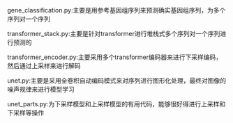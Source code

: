 gene_classification.py:主要是用参考基因组序列来预测确实基因组序列，为多个序列对一个序列

transformer_stack.py:主要是针对transformer进行堆栈式多个序列对一个序列进行预测的

transformer_encoder.py:主要采用多个transformer编码器来进行下采样编码，然后通过上采样来进行解码

unet.py:主要是采用全卷积自动编码模式来对序列进行图形化处理，最终对图像的噪声规律来进行模型学习

unet_parts.py:为下采样模型和上采样模型的有用代码，能够很好得进行上采样和下采样等操作
